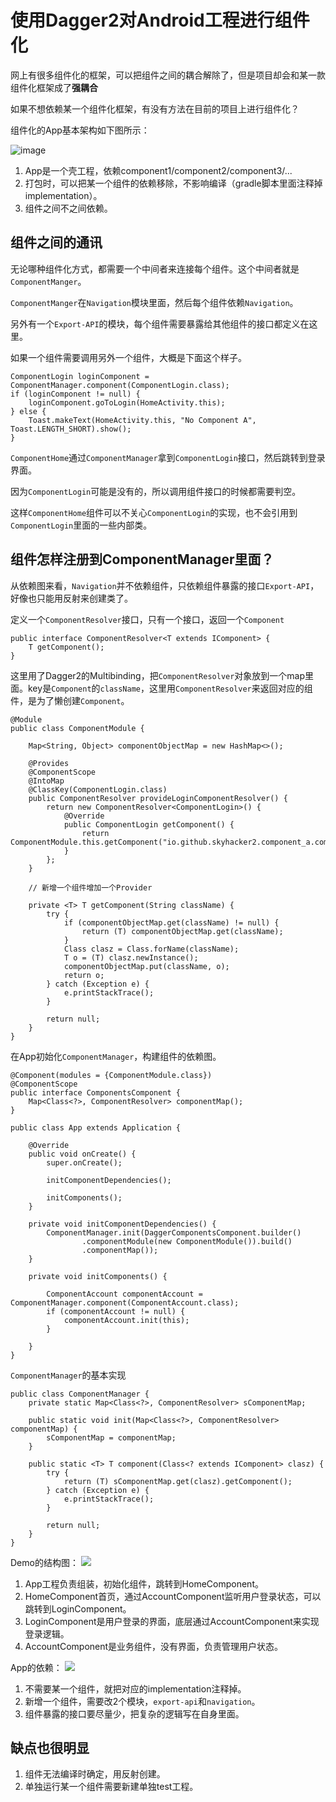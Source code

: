 # 使用Dagger2对Android工程进行组件化

网上有很多组件化的框架，可以把组件之间的耦合解除了，但是项目却会和某一款组件化框架成了**强耦合**

如果不想依赖某一个组件化框架，有没有方法在目前的项目上进行组件化？

组件化的App基本架构如下图所示：

![image](./images/组件化基本架构.png)

1. App是一个壳工程，依赖component1/component2/component3/...
2. 打包时，可以把某一个组件的依赖移除，不影响编译（gradle脚本里面注释掉implementation）。
3. 组件之间不之间依赖。

## 组件之间的通讯

无论哪种组件化方式，都需要一个中间者来连接每个组件。这个中间者就是`ComponentManger`。

`ComponentManger`在`Navigation`模块里面，然后每个组件依赖`Navigation`。

另外有一个`Export-API`的模块，每个组件需要暴露给其他组件的接口都定义在这里。

如果一个组件需要调用另外一个组件，大概是下面这个样子。

```
ComponentLogin loginComponent = ComponentManager.component(ComponentLogin.class);
if (loginComponent != null) {
    loginComponent.goToLogin(HomeActivity.this);
} else {
    Toast.makeText(HomeActivity.this, "No Component A", Toast.LENGTH_SHORT).show();
}
```

`ComponentHome`通过`ComponentManager`拿到`ComponentLogin`接口，然后跳转到登录界面。

因为`ComponentLogin`可能是没有的，所以调用组件接口的时候都需要判空。

这样`ComponentHome`组件可以不关心`ComponentLogin`的实现，也不会引用到`ComponentLogin`里面的一些内部类。

## 组件怎样注册到ComponentManager里面？
从依赖图来看，`Navigation`并不依赖组件，只依赖组件暴露的接口`Export-API`，好像也只能用反射来创建类了。

定义一个`ComponentResolver`接口，只有一个接口，返回一个`Component`
```
public interface ComponentResolver<T extends IComponent> {
    T getComponent();
}
```

这里用了Dagger2的Multibinding，把`ComponentResolver`对象放到一个map里面。key是`Component`的`className`，这里用`ComponentResolver`来返回对应的组件，是为了懒创建`Component`。

```
@Module
public class ComponentModule {

    Map<String, Object> componentObjectMap = new HashMap<>();

    @Provides
    @ComponentScope
    @IntoMap
    @ClassKey(ComponentLogin.class)
    public ComponentResolver provideLoginComponentResolver() {
        return new ComponentResolver<ComponentLogin>() {
            @Override
            public ComponentLogin getComponent() {
                return ComponentModule.this.getComponent("io.github.skyhacker2.component_a.component.ComponentLoginImpl");
            }
        };
    }

    // 新增一个组件增加一个Provider

    private <T> T getComponent(String className) {
        try {
            if (componentObjectMap.get(className) != null) {
                return (T) componentObjectMap.get(className);
            }
            Class clasz = Class.forName(className);
            T o = (T) clasz.newInstance();
            componentObjectMap.put(className, o);
            return o;
        } catch (Exception e) {
            e.printStackTrace();
        }

        return null;
    }
}
```

在App初始化`ComponentManager`，构建组件的依赖图。

```
@Component(modules = {ComponentModule.class})
@ComponentScope
public interface ComponentsComponent {
    Map<Class<?>, ComponentResolver> componentMap();
}
```

```
public class App extends Application {

    @Override
    public void onCreate() {
        super.onCreate();

        initComponentDependencies();

        initComponents();
    }

    private void initComponentDependencies() {
        ComponentManager.init(DaggerComponentsComponent.builder()
                .componentModule(new ComponentModule()).build()
                .componentMap());
    }

    private void initComponents() {

        ComponentAccount componentAccount = ComponentManager.component(ComponentAccount.class);
        if (componentAccount != null) {
            componentAccount.init(this);
        }

    }
}
```
`ComponentManager`的基本实现
```
public class ComponentManager {
    private static Map<Class<?>, ComponentResolver> sComponentMap;

    public static void init(Map<Class<?>, ComponentResolver> componentMap) {
        sComponentMap = componentMap;
    }

    public static <T> T component(Class<? extends IComponent> clasz) {
        try {
            return (T) sComponentMap.get(clasz).getComponent();
        } catch (Exception e) {
            e.printStackTrace();
        }

        return null;
    }
}
```

Demo的结构图：
![](images/demo_modules.png)

1. App工程负责组装，初始化组件，跳转到HomeComponent。
2. HomeComponent首页，通过AccountComponent监听用户登录状态，可以跳转到LoginComponent。
3. LoginComponent是用户登录的界面，底层通过AccountComponent来实现登录逻辑。
4. AccountComponent是业务组件，没有界面，负责管理用户状态。

App的依赖：
![](images/demo_app_deps.png)

1. 不需要某一个组件，就把对应的implementation注释掉。
2. 新增一个组件，需要改2个模块，`export-api`和`navigation`。
3. 组件暴露的接口要尽量少，把复杂的逻辑写在自身里面。


## 缺点也很明显
1. 组件无法编译时确定，用反射创建。
2. 单独运行某一个组件需要新建单独test工程。